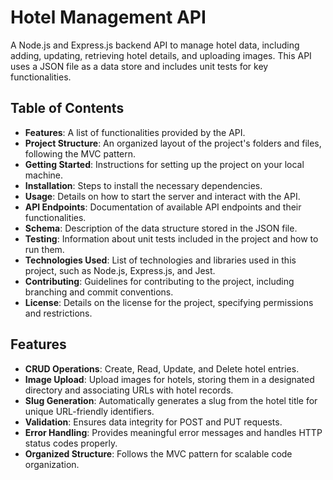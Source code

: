 # Hotel Management API

A Node.js and Express.js backend API to manage hotel data, including adding, updating, retrieving hotel details, and uploading images. This API uses a JSON file as a data store and includes unit tests for key functionalities.

## Table of Contents

- **Features**: A list of functionalities provided by the API.
- **Project Structure**: An organized layout of the project's folders and files, following the MVC pattern.
- **Getting Started**: Instructions for setting up the project on your local machine.
- **Installation**: Steps to install the necessary dependencies.
- **Usage**: Details on how to start the server and interact with the API.
- **API Endpoints**: Documentation of available API endpoints and their functionalities.
- **Schema**: Description of the data structure stored in the JSON file.
- **Testing**: Information about unit tests included in the project and how to run them.
- **Technologies Used**: List of technologies and libraries used in this project, such as Node.js, Express.js, and Jest.
- **Contributing**: Guidelines for contributing to the project, including branching and commit conventions.
- **License**: Details on the license for the project, specifying permissions and restrictions.


## Features
- **CRUD Operations**: Create, Read, Update, and Delete hotel entries.
- **Image Upload**: Upload images for hotels, storing them in a designated directory and associating URLs with hotel records.
- **Slug Generation**: Automatically generates a slug from the hotel title for unique URL-friendly identifiers.
- **Validation**: Ensures data integrity for POST and PUT requests.
- **Error Handling**: Provides meaningful error messages and handles HTTP status codes properly.
- **Organized Structure**: Follows the MVC pattern for scalable code organization.
